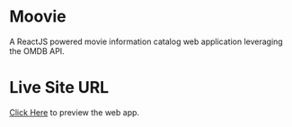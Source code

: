# Moovie
A ReactJS powered movie information catalog web application leveraging the OMDB API.

# Live Site URL
[Click Here](https://nifty-perlman-dd6346.netlify.app/) to preview the web app.